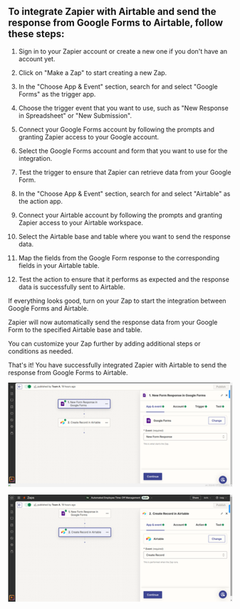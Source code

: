 ## To integrate Zapier with Airtable and send the response from Google Forms to Airtable, follow these steps:

1. Sign in to your Zapier account or create a new one if you don't have an account yet.

2. Click on "Make a Zap" to start creating a new Zap.

3. In the "Choose App & Event" section, search for and select "Google Forms" as the trigger app.

4. Choose the trigger event that you want to use, such as "New Response in Spreadsheet" or "New Submission".

5. Connect your Google Forms account by following the prompts and granting Zapier access to your Google account.

6. Select the Google Forms account and form that you want to use for the integration.

7. Test the trigger to ensure that Zapier can retrieve data from your Google Form.

8. In the "Choose App & Event" section, search for and select "Airtable" as the action app.

9. Connect your Airtable account by following the prompts and granting Zapier access to your Airtable workspace.

10. Select the Airtable base and table where you want to send the response data.

11. Map the fields from the Google Form response to the corresponding fields in your Airtable table.

12. Test the action to ensure that it performs as expected and the response data is successfully sent to Airtable.

If everything looks good, turn on your Zap to start the integration between Google Forms and Airtable.

Zapier will now automatically send the response data from your Google Form to the specified Airtable base and table.

You can customize your Zap further by adding additional steps or conditions as needed.

That's it! You have successfully integrated Zapier with Airtable to send the response from Google Forms to Airtable.

![Image](../Images/zap1.png)

![Image](../Images/zap2.png)


